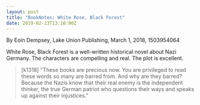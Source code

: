 ```yaml
---
layout: post
title: "BookNotes: White Rose, Black Forest"
date: 2019-02-23T13:10:00Z
---
```

By Eoin Dempsey, Lake Union Publishing, March 1, 2018, 1503954064

White Rose, Black Forest is a well-written historical novel about Nazi
Germany. The characters are compelling and real. The plot is
excellent.

> [k1318] "These books are precious now. You are privileged to read
> these words so many are barred from. And why are they barred?
> Because the Nazis know that their real enemy is the independent
> thinker, the true German patriot who questions their ways and speaks
> up against their injustices."
